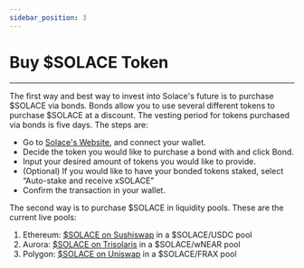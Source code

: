 ```yaml
---
sidebar_position: 3
---
```


# Buy $SOLACE Token
---
The first way and best way to invest into Solace's future is to purchase $SOLACE via bonds. Bonds allow you to use several different tokens to purchase $SOLACE at a discount. The vesting period for tokens purchased via bonds is five days. The steps are:
- Go to [<u>Solace's Website</u>](https://solace.fi/bond), and connect your wallet.
- Decide the token you would like to purchase a bond with and click Bond.
- Input your desired amount of tokens you would like to provide.
- (Optional) If you would like to have your bonded tokens staked, select “Auto-stake and receive xSOLACE”
- Confirm the transaction in your wallet.

The second way is to purchase $SOLACE in liquidity pools. These are the current live pools:

1. Ethereum: [<u>$SOLACE on Sushiswap</u>](https://app.sushi.com/swap?inputCurrency=0xA0b86991c6218b36c1d19D4a2e9Eb0cE3606eB48&outputCurrency=0x501acE9c35E60f03A2af4d484f49F9B1EFde9f40 ) in a $SOLACE/USDC pool
2. Aurora: [<u>$SOLACE on Trisolaris</u>](https://www.trisolaris.io/#/swap?inputCurrency=0xC42C30aC6Cc15faC9bD938618BcaA1a1FaE8501d&outputCurrency=0x501acE9c35E60f03A2af4d484f49F9B1EFde9f40) in a $SOLACE/wNEAR pool
3. Polygon: [<u>$SOLACE on Uniswap</u>](https://app.uniswap.org/#/swap?chain=polygon&inputCurrency=0x45c32fA6DF82ead1e2EF74d17b76547EDdFaFF89&outputCurrency=0x501acE9c35E60f03A2af4d484f49F9B1EFde9f40) in a $SOLACE/FRAX pool